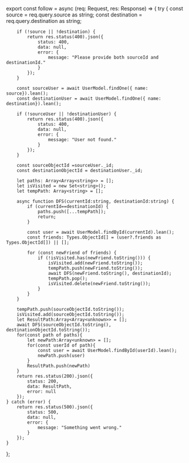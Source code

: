 export const follow = async (req: Request, res: Response) => {
    try {
        const source = req.query.source as string;
        const destination = req.query.destination as string;

        if (!source || !destination) {
            return res.status(400).json({
                status: 400,
                data: null,
                error: {
                    message: "Please provide both sourceId and destinationId."
                }
            });
        }

        const sourceUser = await UserModel.findOne({ name: source}).lean();
        const destinationUser = await UserModel.findOne({ name: destination}).lean();

        if (!sourceUser || !destinationUser) {
            return res.status(400).json({
                status: 400,
                data: null,
                error: {
                    message: "User not found."
                }
            });
        }

        const sourceObjectId =sourceUser._id;
        const destinationObjectId = destinationUser._id;

        let paths: Array<Array<string>> = [];
        let isVisited = new Set<string>();
        let tempPath: Array<string> = [];

        async function DFS(currentId:string, destinationId:string) {
            if (currentId==destinationId) {
                paths.push([...tempPath]);
                return;
            }

            const user = await UserModel.findById(currentId).lean();
            const friends: Types.ObjectId[] = (user?.friends as Types.ObjectId[]) || [];

            for (const newFriend of friends) {
                if (!isVisited.has(newFriend.toString())) {
                    isVisited.add(newFriend.toString());
                    tempPath.push(newFriend.toString());
                    await DFS(newFriend.toString(), destinationId);
                    tempPath.pop();
                    isVisited.delete(newFriend.toString());
                }
            }
        }

        tempPath.push(sourceObjectId.toString());
        isVisited.add(sourceObjectId.toString());
        let ResultPath:Array<Array<unknown>> = [];
        await DFS(sourceObjectId.toString(), destinationObjectId.toString());
        for(const path of paths){
            let newPath:Array<unknown> = [];
            for(const userId of path){
                const user = await UserModel.findById(userId).lean();
                newPath.push(user)
            }
            ResultPath.push(newPath)
        }
        return res.status(200).json({
            status: 200,
            data: ResultPath,
            error: null
        });
    } catch (error) {
        return res.status(500).json({
            status: 500,
            data: null,
            error: {
                message: "Something went wrong."
            }
        });
    }
};